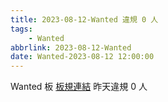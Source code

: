 ```yaml
---
title: 2023-08-12-Wanted 違規 0 人
tags:
    - Wanted
abbrlink: 2023-08-12-Wanted
date: Wanted-2023-08-12 12:00:00
---
```

Wanted 板 [板規連結](https://www.ptt.cc/bbs/Wanted/M.1608829773.A.D3B.html)
昨天違規 0 人
